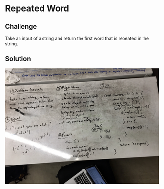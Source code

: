 # Repeated Word

## Challenge
Take an input of a string and return the first word that is repeated in the string.

## Solution
![](../assets/find-word.jpg)
